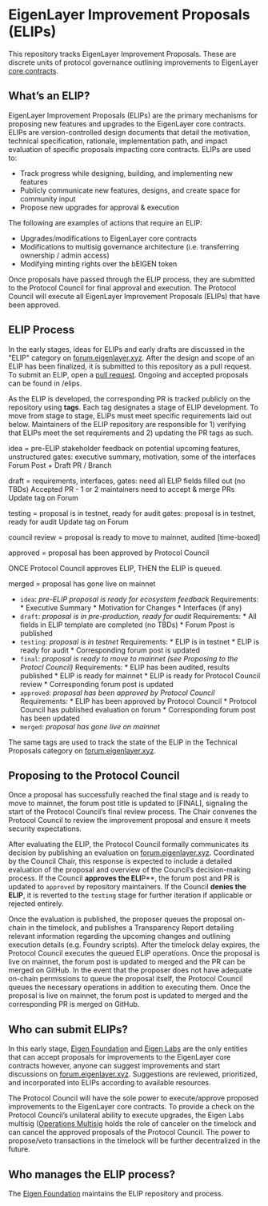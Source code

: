 # EigenLayer Improvement Proposals (ELIPs)

This repository tracks EigenLayer Improvement Proposals. These are discrete units of protocol governance outlining improvements to EigenLayer [core contracts](https://github.com/Layr-Labs/eigenlayer-contracts?tab=readme-ov-file#deployments).

## What’s an ELIP?
EigenLayer Improvement Proposals (ELIPs) are the primary mechanisms for proposing new features and upgrades to the EigenLayer core contracts. ELIPs are version-controlled design documents that detail the motivation, technical specification, rationale, implementation path, and impact evaluation of specific proposals impacting core contracts. ELIPs are used to:

* Track progress while designing, building, and implementing new features
* Publicly communicate new features, designs, and create space for community input
* Propose new upgrades for approval & execution

The following are examples of actions that require an ELIP:

* Upgrades/modifications to EigenLayer core contracts
* Modifications to multisig governance architecture (i.e. transferring ownership / admin access)
* Modifying minting rights over the bEIGEN token

Once proposals have passed through the ELIP process, they are submitted to the Protocol Council for final approval and execution. The Protocol Council will execute all EigenLayer Improvement Proposals (ELIPs) that have been approved.

## ELIP Process

In the early stages, ideas for ELIPs and early drafts are discussed in the "ELIP" category on [forum.eigenlayer.xyz](https://forum.eigenlayer.xyz/). After the design and scope of an ELIP has been finalized, it is submitted to this repository as a pull request. To submit an ELIP, open a [pull request](https://github.com/eigenfoundation/ELIPs/pulls). Ongoing and accepted proposals can be found in /elips. 

As the ELIP is developed, the corresponding PR is tracked publicly on the repository using **tags**. Each tag designates a stage of ELIP development. To move from stage to stage, ELIPs must meet specific requirements laid out below. Maintainers of the ELIP repository are responsible for 1) verifying that ELIPs meet the set requirements and 2) updating the PR tags as such. 

idea = pre-ELIP stakeholder feedback on potential upcoming features, unstructured 
gates: executive summary, motivation, some of the interfaces
Forum Post + Draft PR / Branch

draft = requirements, interfaces, 
gates: need all ELIP fields filled out (no TBDs)
Accepted PR - 1 or 2 maintainers need to accept & merge PRs
Update tag on Forum

testing = proposal is in testnet, ready for audit
gates: proposal is in testnet, ready for audit
	Update tag on Forum

council review = proposal is ready to move to mainnet, audited [time-boxed]

approved = proposal has been approved by Protocol Council 

ONCE Protocol Council approves ELIP, THEN the ELIP is queued.

merged = proposal has gone live on mainnet

* `idea`: *pre-ELIP proposal is ready for ecosystem feedback*
    Requirements: 
        * Executive Summary
        * Motivation for Changes
        * Interfaces (if any)
* `draft`: *proposal is in pre-production, ready for audit*
    Requirements:
        * All fields in ELIP template are completed (no TBDs)
        * Forum Ppost is published
* `testing`: *proposal is in testnet*
    Requirements:
        * ELIP is in testnet
        * ELIP is ready for audit
        * Corresponding forum post is updated
* `final`: *proposal is ready to move to mainnet (see Proposing to the Protocl Council)*
    Requirements:
        * ELIP has been audited, results published
        * ELIP is ready for mainnet
        * ELIP is ready for Protocol Council review
        * Corresponding forum post is updated
* `approved`: *proposal has been approved by Protocol Council*
    Requirements:
        * ELIP has been approved by Protocol Council
        * Protocol Council has published evaluation on forum
        * Corresponding forum post has been updated
* `merged`: *proposal has gone live on mainnet*

The same tags are used to track the state of the ELIP in the Technical Proposals category on [forum.eigenlayer.xyz](https://forum.eigenlayer.xyz/).

## Proposing to the Protocol Council

Once a proposal has successfully reached the final stage and is ready to move to mainnet, the forum post title is updated to [FINAL], signaling the start of the Protocol Council’s final review process. The Chair convenes the Protocol Council to review the improvement proposal and ensure it meets security expectations.

After evaluating the ELIP, the Protocol Council formally communicates its decision by publishing an evaluation on [forum.eigenlayer.xyz](https://forum.eigenlayer.xyz/). Coordinated by the Council Chair, this response is expected to include a detailed evaluation of the proposal and overview of the Council’s decision-making process. If the Council **approves the ELI**P**, the forum post and PR is updated to `approved` by repository maintainers. If the Council **denies the ELIP**, it is reverted to the `testing` stage for further iteration if applicable or rejected entirely.

Once the evaluation is published, the proposer queues the proposal on-chain in the timelock, and publishes a Transparency Report detailing relevant information regarding the upcoming changes and outlining execution details (e.g. Foundry scripts). After the timelock delay expires, the Protocol Council executes the queued ELIP operations. Once the proposal is live on mainnet, the forum post is updated to merged and the PR can be merged on GitHub. In the event that the proposer does not have adequate on-chain permissions to queue the proposal itself, the Protocol Council queues the necessary operations in addition to executing them. Once the proposal is live on mainnet, the forum post is updated to merged and the corresponding PR is merged on GitHub.

## Who can submit ELIPs?
In this early stage, [Eigen Foundation](https://eigenfoundation.org/) and [Eigen Labs](https://www.eigenlabs.org/) are the only entities that can accept proposals for improvements to the EigenLayer core contracts however, anyone can suggest improvements and start discussions on [forum.eigenlayer.xyz](https://forum.eigenlayer.xyz/). Suggestions are reviewed, prioritized, and incorporated into ELIPs according to available resources.

The Protocol Council will have the sole power to execute/approve proposed improvements to the EigenLayer core contracts. To provide a check on the Protocol Council’s unilateral ability to execute upgrades, the Eigen Labs multisig ([Operations Multisig](https://docs.eigenfoundation.org/protocol-governance/technical-architecture) holds the role of canceler on the timelock and can cancel the approved proposals of the Protocol Council. The power to propose/veto transactions in the timelock will be further decentralized in the future. 

## Who manages the ELIP process?
The [Eigen Foundation](https://eigenfoundation.org/) maintains the ELIP repository and process. 
